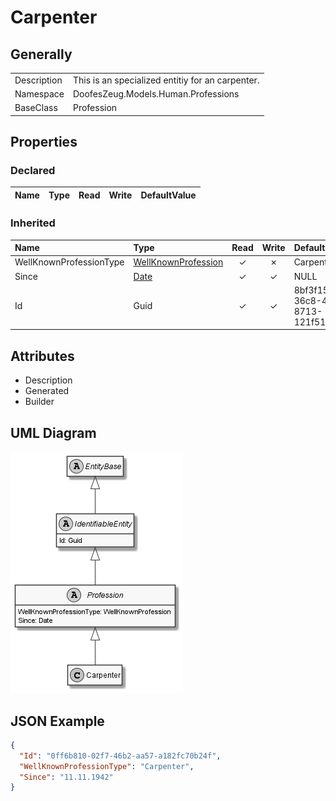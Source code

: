 ﻿# Carpenter

## Generally

|||
|:-|:-|
|Description|This is an specialized entitiy for an carpenter.|
|Namespace|DoofesZeug.Models.Human.Professions|
|BaseClass|Profession|

## Properties

### Declared

|Name|Type|Read|Write|DefaultValue|
|:---|:---|:--:|:---:|:-----------|

### Inherited

|Name|Type|Read|Write|DefaultValue|
|:---|:---|:--:|:---:|:-----------|
|WellKnownProfessionType|[WellKnownProfession](../../Enumerations/DoofesZeug.Models.Human.Professions/WellKnownProfession.md)|&#x2713;|&#x2717;|Carpenter|
|Since|[Date](../../Models/DoofesZeug.Models.DateAndTime/Date.md)|&#x2713;|&#x2713;|NULL|
|Id|Guid|&#x2713;|&#x2713;|8bf3f150-36c8-4599-8713-121f51506812|

## Attributes

- Description
- Generated
- Builder

## UML Diagram

![Carpenter.png](./Carpenter.png "Carpenter")

## JSON Example

```json
{
  "Id": "0ff6b810-02f7-46b2-aa57-a182fc70b24f",
  "WellKnownProfessionType": "Carpenter",
  "Since": "11.11.1942"
}
```

